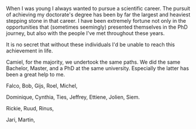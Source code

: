 <!-- % \chapter*{Acknowledgments}
% \addcontentsline{toc}{chapter}{Acknowledgements}
% \markboth{Acknowledgements}{Acknowledgements} -->

When I was young I always wanted to pursue a scientific career. The pursuit of achieving my doctorate's degree has been by far the largest and heaviest stepping stone in that career. I have been extremely fortune not only in the opportunities that (sometimes seemingly) presented themselves in the PhD journey, but also with the people I've met throughout these years.

It is no secret that without these individuals I'd be unable to reach this achievement in life. 

Camiel, for the majority, we undertook the same paths. We did the same Bachelor, Master, and a PhD at the same university. Especially the latter has been a great help to me. 

Falco,
Bob, Gijs,
Roel, Michel,

Dominique, Cynthia, Ties, Jeffrey, Ettiene, Jolien, Siem.

Rickie, Ruud, Rinus,

Jari, Martin,



